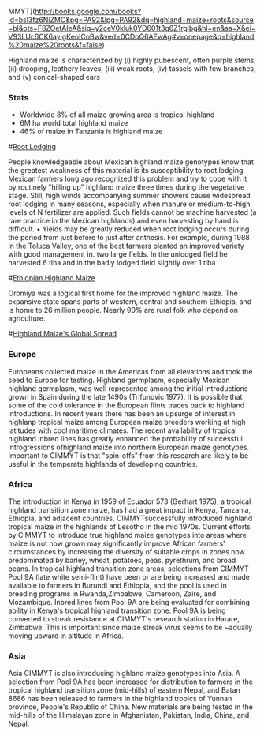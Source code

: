 MMYT](http://books.google.com/books?id=bsl3fz6NiZMC&pg=PA92&lpg=PA92&dq=highland+maize+roots&source=bl&ots=F8ZOetAIeA&sig=y2ceV0kluk0YD601t3q6Z1rgjbg&hl=en&sa=X&ei=V93LUc6CK6ayigKeoICoBw&ved=0CDoQ6AEwAg#v=onepage&q=highland%20maize%20roots&f=false)

Highland maize is characterized by (i) highly pubescent, often purple stems, (ii) drooping, leathery leaves, (iii) weak roots, (iv) tassels with few branches, and (v) conical-shaped ears

### Stats

- Worldwide 8% of all maize growing area is tropical highland
- 6M ha world total highland maize
- 46% of maize in Tanzania is highland maize

#[Root Lodging](http://repository.cimmyt.org/xmlui/bitstream/handle/10883/742/63386.pdf?sequence=1)

People knowledgeable about Mexican highland maize genotypes know that the greatest weakness of this material is its susceptibility to root lodging. Mexican farmers long ago recognized this problem and try to cope with it by routinely "hilling up" highland maize three times during the vegetative stage. Still, high winds accompanying summer showers cause widespread root lodging in many seasons, especially when manure or medium-to-high levels of N fertilizer are applied. Such fields cannot be machine harvested (a rare practice in the Mexican highlands) and even harvesting by hand is difficult.
•
Yields may be greatly reduced when root lodging occurs during the period from just before to just after anthesis. For example, during 1988 in the Toluca Valley, one of the best farmers planted an improved variety with good management in. two large fields. In the unlodged field he harvested 6 tlha and in the badly lodged field slightly over 1 tlba

#[Ethiopian Highland Maize](http://www.cimmyt.org/en/news-and-updates/item/its-out-with-the-old-for-ethiopias-highland-maize-farmers)

Oromiya was a logical first home for the improved highland maize. The expansive state spans parts of western, central and southern Ethiopia, and is home to 26 million people. Nearly 90% are rural folk who depend on agriculture.


#[Highland Maize's Global Spread](http://repository.cimmyt.org/xmlui/bitstream/handle/10883/742/63386.pdf?sequence=1) 

		
### Europe

Europeans collected maize in the Americas from all elevations and took the seed to Europe for testing. Highland germplasm, especially Mexican highland germplasm, was well represented among the initial introductions grown in Spain during the late 1490s (Trifunovic 1977). It is possible that some of the cold tolerance in the European flints traces back to highland introductions. In recent years there has been an upsurge of interest in highlanp tropical maize among European maize breeders working at high latitudes with cool maritime climates. The recent availability of tropical highland inbred lines has greatly enhanced the probability of successful introgressions ofhighland maize into northern European maize genotypes. Important to CIMMYT is that "spin-offs" from this research are likely to be useful in the temperate highlands of developing countries. 

### Africa 
The introduction in Kenya in 1959 of Ecuador 573 (Gerhart 1975), a tropical highland transition 
zone maize, has had a great impact in Kenya, Tanzania, Ethiopia, and adjacent countries. 
CIMMYTsuccessfully introduced highland tropical maize in the highlands of Lesotho in the mid
1970s. Current efforts by CIMMYT to introduce true highland maize genotypes into areas where 
maize is not now grown may significantly improve African farmers' circumstances by increasing 
the diversity of suitable crops in zones now predominated by barley, wheat, potatoes, peas, pyrethrum, and broad beans. In tropical highland transition zone areas, selections from CIMMYT Pool 9A (late white semi-flint) have been or are being increased and made available to farmers in Burundi and Ethiopia, and the pool is used in breeding programs in Rwanda,Zimbabwe, Cameroon, Zaire, and Mozambique. Inbred lines from Pool 9A are being evaluated for combining ability in Kenya's tropical highland transition zone. Pool 9A is being converted to streak resistance at CIMMYT's research station in Harare, Zimbabwe. This is important since maize streak virus seems to be ~adually moving upward in altitude in Africa. 

### Asia

Asia CIMMYT is also introducing highland maize genotypes into Asia. A selection from Pool 9A has been increased for distribution to farmers in the tropical highland transition zone (mid-hills) of eastern Nepal, and Batan 8686 has been released to farmers in the highland tropics of Yunnan province, People's Republic of China. New materials are being tested in the mid-hills of the Himalayan zone in Afghanistan, Pakistan, India, China, and Nepal. 
